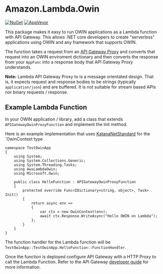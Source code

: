 # Amazon.Lambda.Owin

[![NuGet](https://img.shields.io/nuget/v/AwsLambdaOwin.svg)](https://www.nuget.org/packages/AwsLambdaOwin/)
[![AppVeyor](https://img.shields.io/appveyor/ci/damianh/awslambdaowin.svg)](https://ci.appveyor.com/project/damianh/awslambdaowin)

This package makes it easy to run OWIN applications as a Lambda function with
API Gateway. This allows .NET core developers to create "serverless" applications
using OWIN and any framework that supports OWIN.

The function takes a request from an [API Gateway Proxy](0) and converts that
request into an OWIN enviroment dictionary and then converts the response from
your `AppFunc` into a response body that API Gateway Proxy understands.

**Note:** Lambda API Gateway Proxy to is a message orientated design. That is, it
expects request and response bodies to be strings (typically `application/json`)
and are buffered. It is not suitable for stream based APIs nor binary requests /
response.

## Example Lambda Function

In your OWIN application / library, add a class that extends
`APIGatewayOwinProxyFunction` and implement the Init method.

Here is an example implementation that uses [KatanaNetStandard](1) for the
`OwinContext type

```
namespace TestOwinApp
{
    using System;
    using System.Collections.Generic;
    using System.Threading.Tasks;
    using AwsLambdaOwin;
    using Microsoft.Owin;

    public class HelloFunction : APIGatewayOwinProxyFunction
    {
        protected override Func<IDictionary<string, object>, Task> Init()
        {
            return async env =>
            {
                var ctx = new OwinContext(env);
                await ctx.Response.WriteAsync("Hello OWIN on Lambda");
            };
        }
    }
}
```

The function handler for the Lambda function will be
`TestOwinApp::TestOwinApp.HelloFunction::FunctionHandler`.

Once the function is deployed configure API Gateway with a HTTP Proxy to call
the Lambda Function. Refer to the API Gateway [developer guide][2] for more
information.

[0]: http://docs.aws.amazon.com/apigateway/latest/developerguide/api-gateway-create-api-as-simple-proxy.html
[1]: https://www.nuget.org/packages/KatanaNetStandard/
[2]: http://docs.aws.amazon.com/apigateway/latest/developerguide/api-gateway-create-api-as-simple-proxy.html